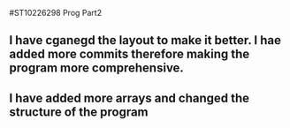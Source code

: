 #ST10226298 Prog Part2

## I have  cganegd the layout to make it better. I hae added more commits therefore making the program more comprehensive. 
## I have added more arrays and changed the structure of the program 